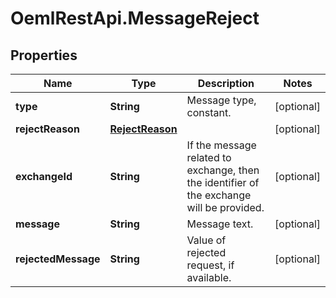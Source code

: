 # OemlRestApi.MessageReject

## Properties

Name | Type | Description | Notes
------------ | ------------- | ------------- | -------------
**type** | **String** | Message type, constant. | [optional] 
**rejectReason** | [**RejectReason**](RejectReason.md) |  | [optional] 
**exchangeId** | **String** | If the message related to exchange, then the identifier of the exchange will be provided. | [optional] 
**message** | **String** | Message text. | [optional] 
**rejectedMessage** | **String** | Value of rejected request, if available. | [optional] 


